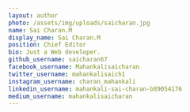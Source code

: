 ```yaml
---
layout: author
photo: /assets/img/uploads/saicharan.jpg
name: Sai Charan.M
display_name: Sai Charan.M
position: Chief Editor
bio: Just a Web developer.
github_username: saicharan67
facebook_username: Mahankalisaicharan
twitter_username: mahankalisaich1
instagram_username: charan_mahankali
linkedin_username: mahankali-sai-charan-b89054176
medium_username: mahankalisaicharan
---
```

